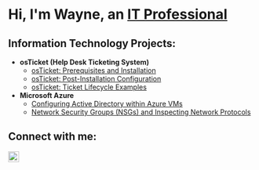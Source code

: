 <h1>Hi, I'm Wayne, an <a href="www.linkedin.com/in/dewayne-tavares-jr-68a43b356">IT Professional</a> </h1>

<h2>  Information Technology Projects:</h2> 

- <b>osTicket (Help Desk Ticketing System)</b>
  - [osTicket: Prerequisites and Installation](https://github.com/WayneTav/osticket-prereqs)
  - [osTicket: Post-Installation Configuration](https://github.com/WayneTav/post-install-config)
  - [osTicket: Ticket Lifecycle Examples](https://github.com/WayneTav/ticket-lifecycle)
- <b>Microsoft Azure</b>
  - [Configuring Active Directory within Azure VMs](https://github.com/WayneTav/configure-ad)
  - [Network Security Groups (NSGs) and Inspecting Network Protocols](https://github.com/WayneTav/azure-network-protocols)

<h2> Connect with me:</h2>


[<img align="left" alt="WayneTav | LinkedIn" width="22px" src="https://cdn.jsdelivr.net/npm/simple-icons@v3/icons/linkedin.svg" />][linkedin]

[linkedin]: www.linkedin.com/in/dewayne-tavares-jr-68a43b356
